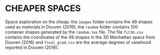 # CHEAPER SPACES
Space exploration on the cheap: the `images` folder contains the 49 shapes used as materials in Douven (2016); the `random` folder contains 100 container shapes generated by the `random.tex` file. The file `fit3d.csv` contains the coordinates of the 49 shapes in the 3D Manhattan space from Douven (2016) and `final_grad.csv` are the average degrees of vasehood reported in Douven (2016).
